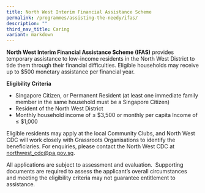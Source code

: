 ```yaml
---
title: North West Interim Financial Assistance Scheme
permalink: /programmes/assisting-the-needy/ifas/
description: ""
third_nav_title: Caring
variant: markdown
---
```

**North West Interim Financial Assistance Scheme (IFAS)**  provides temporary assistance to low-income residents in the North West District to tide them through their financial difficulties. Eligible households may receive up to $500 monetary assistance per financial year.
  
**Eligibility Criteria**  

*   Singapore Citizen, or Permanent Resident (at least one immediate family member in the same household must be a Singapore Citizen)
*   Resident of the North West District 
*   Monthly household income of ≤ $3,500 or monthly per capita Income of ≤ $1,000

   Eligible residents may apply at the local Community Clubs, and North West CDC will work closely with Grassroots Organisations to identify the beneficiaries. For enquiries, please contact the North West CDC at [northwest\_cdc@pa.gov.sg](mailto:northwest_cdc@pa.gov.sg).
	 
	         
All applications are subject to assessment and evaluation.  Supporting documents are required to assess the applicant’s overall circumstances and meeting the eligibility criteria may not guarantee entitlement to assistance.